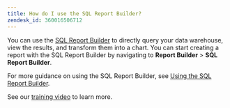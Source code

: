 ```yaml
---
title: How do I use the SQL Report Builder?
zendesk_id: 360016506712
---
```


You can use the [SQL Report Builder](../data-analyst/dev-reports/sql-rpt-bldr.md) to directly query your data warehouse, view the results, and transform them into a chart. You can start creating a report with the SQL Report Builder by navigating to **Report Builder** > **SQL Report Builder**.

For more guidance on using the SQL Report Builder, see [Using the SQL Report Builder](../data-analyst/dev-reports/sql-rpt-bldr.md).

See our [training video](https://support.magento.com/hc/en-us/articles/360016730131-Training-Video-SQL-Report-Builder) to learn more.
